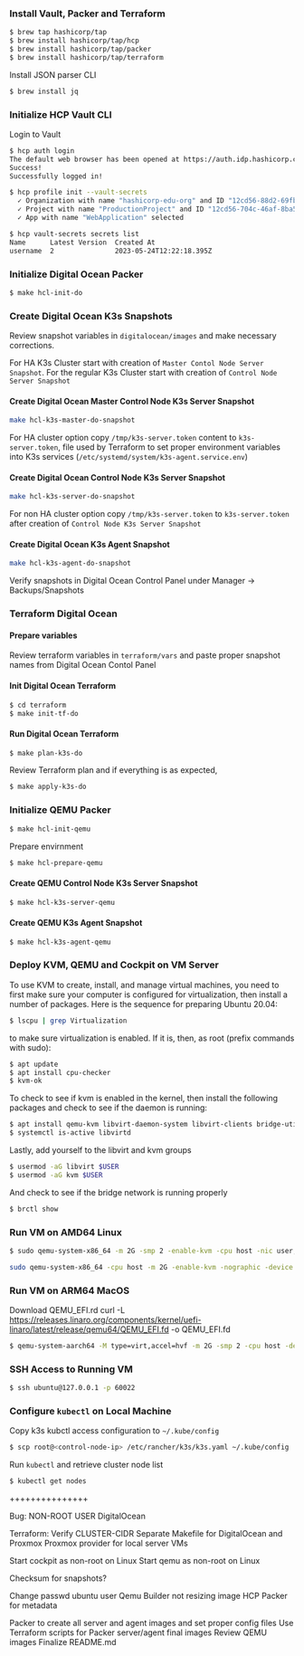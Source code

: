 ### Install Vault, Packer and Terraform

```bash
$ brew tap hashicorp/tap
$ brew install hashicorp/tap/hcp
$ brew install hashicorp/tap/packer
$ brew install hashicorp/tap/terraform
```
Install JSON parser CLI
```bash
$ brew install jq
```

### Initialize HCP Vault CLI

Login to Vault
```bash
$ hcp auth login
The default web browser has been opened at https://auth.idp.hashicorp.com/oauth2/auth. Please continue the login in the web browser.
Success!
Successfully logged in!

$ hcp profile init --vault-secrets
  ✓ Organization with name "hashicorp-edu-org" and ID "12cd56-88d2-69fb-8cc1-s3sAm3st" selected
  ✓ Project with name "ProductionProject" and ID "12cd56-704c-46af-8ba5-mAtr3x" selected
  ✓ App with name "WebApplication" selected

$ hcp vault-secrets secrets list
Name      Latest Version  Created At
username  2               2023-05-24T12:22:18.395Z
```

### Initialize Digital Ocean Packer
```bash
$ make hcl-init-do
```

### Create Digital Ocean K3s Snapshots

Review snapshot variables in `digitalocean/images` and make necessary corrections.

For HA K3s Cluster start with creation of `Master Contol Node Server Snapshot`. For the regular K3s Cluster start with creation of `Control Node Server Snapshot`

#### Create Digital Ocean Master Control Node K3s Server Snapshot
```bash
make hcl-k3s-master-do-snapshot
```

For HA cluster option copy `/tmp/k3s-server.token` content to `k3s-server.token`, file used by Terraform to set proper environment variables into K3s services (`/etc/systemd/system/k3s-agent.service.env`)

#### Create Digital Ocean Control Node K3s Server Snapshot
```bash
make hcl-k3s-server-do-snapshot
```

For non HA cluster option copy `/tmp/k3s-server.token` to `k3s-server.token` after creation of `Control Node K3s Server Snapshot`

#### Create Digital Ocean K3s Agent Snapshot
```bash
make hcl-k3s-agent-do-snapshot
```
Verify snapshots in Digital Ocean Control Panel under Manager -> Backups/Snapshots

### Terraform Digital Ocean

#### Prepare variables

Review terraform variables in `terraform/vars` and paste proper snapshot names from Digital Ocean Contol Panel

#### Init Digital Ocean Terraform

```bash
$ cd terraform
$ make init-tf-do
```

#### Run Digital Ocean Terraform

```bash
$ make plan-k3s-do
```

Review Terraform plan and if everything is as expected,

```bash
$ make apply-k3s-do
```

### Initialize QEMU Packer
```bash
$ make hcl-init-qemu
```

Prepare envirnment

```bash
$ make hcl-prepare-qemu
```

#### Create QEMU Control Node K3s Server Snapshot
```bash
$ make hcl-k3s-server-qemu
```

#### Create QEMU K3s Agent Snapshot
```bash
$ make hcl-k3s-agent-qemu
```

### Deploy KVM, QEMU and Cockpit on VM Server

To use KVM to create, install, and manage virtual machines, you need to first make sure your computer is configured for virtualization, then install a number of packages. Here is the sequence for preparing Ubuntu 20.04:

```bash
$ lscpu | grep Virtualization 
```
to make sure virtualization is enabled. If it is, then, as root (prefix commands with sudo):

```bash
$ apt update 
$ apt install cpu-checker 
$ kvm-ok 
```
To check to see if kvm is enabled in the kernel, then install the following packages and check to see if the daemon is running:

```bash
$ apt install qemu-kvm libvirt-daemon-system libvirt-clients bridge-utils virtinst virt-manager 
$ systemctl is-active libvirtd 
```
Lastly, add yourself to the libvirt and kvm groups

```bash
$ usermod -aG libvirt $USER 
$ usermod -aG kvm $USER 
```
 
And check to see if the bridge network is running properly

```bash
$ brctl show 
```

### Run VM on AMD64 Linux 

```bash
$ sudo qemu-system-x86_64 -m 2G -smp 2 -enable-kvm -cpu host -nic user,hostfwd=tcp::60022-:22 -boot strict=off -device qemu-xhci -device usb-kbd -device virtio-gpu-pci -nographic -drive if=virtio,format=qcow2,file=output/packerubuntu-24.04/packerubuntu-24.04
```

```bash
sudo qemu-system-x86_64 -cpu host -m 2G -enable-kvm -nographic -device virtio-net-pci,netdev=net0 -netdev user,id=net0,hostfwd=tcp::60022-:22 -drive if=virtio,format=raw,file=output/packerubuntu-24.04/packerubuntu-24.04 -bios /usr/share/ovmf/OVMF.fd
```

### Run VM on ARM64 MacOS

Download QEMU_EFI.rd
curl -L https://releases.linaro.org/components/kernel/uefi-linaro/latest/release/qemu64/QEMU_EFI.fd -o QEMU_EFI.fd

```bash
$ qemu-system-aarch64 -M type=virt,accel=hvf -m 2G -smp 2 -cpu host -device virtio-net-pci,netdev=net0 -netdev user,id=net0,hostfwd=tcp::60022-:22 -bios QEMU_EFI.fd -nographic -drive if=virtio,format=qcow2,file=output/ubuntu-noble-ansible-1.0/ubuntu-noble-ansible-1.0
```

### SSH Access to Running VM

```bash
$ ssh ubuntu@127.0.0.1 -p 60022
```

### Configure `kubectl` on Local Machine

Copy k3s kubctl access configuration to `~/.kube/config`

```bash
$ scp root@<control-node-ip> /etc/rancher/k3s/k3s.yaml ~/.kube/config
```

Run `kubectl` and retrieve cluster node list
```bash 
$ kubectl get nodes
```

+++++++++++++++

Bug: NON-ROOT USER DigitalOcean

Terraform:
Verify CLUSTER-CIDR
Separate Makefile for DigitalOcean and Proxmox
Proxmox provider for local server VMs

Start cockpit as non-root on Linux
Start qemu as non-root on Linux

Checksum for snapshots?

Change passwd ubuntu user
Qemu Builder not resizing image
HCP Packer for metadata

Packer to create all server and agent images and set proper config files
Use Terraform scripts for Packer server/agent final images
Review QEMU images
Finalize README.md

